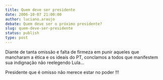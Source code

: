 ```yaml
---
title: Quem deve ser presidente
date: 2006-10-07 21:00:00
author: luciano.araujo
debate: Quem deve ser o próximo presidente?
slug: quem-deve-ser-presidente
status: publish 
type: post
---
```


Diante de tanta omissão e falta de firmeza em punir aqueles que mancharam a ética e os ideais do PT, conclamos a todos que manifestem sua indignação não reelegendo Lula...


Presidente que é omisso não merece estar no poder !!! 


 


